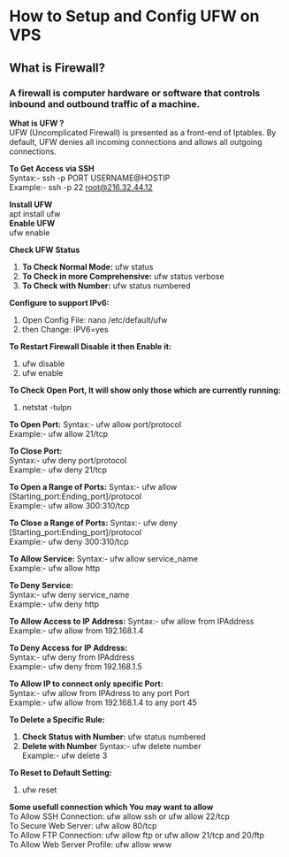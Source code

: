 # **How to Setup and Config UFW on VPS**  

## **What is Firewall?**  

### A firewall is computer hardware or software that controls inbound and outbound traffic of a machine.  

**What is UFW ?**  
UFW (Uncomplicated Firewall) is presented as a front-end of Iptables. By default, UFW denies all incoming connections and allows all outgoing connections.  

**To Get Access via SSH**  
Syntax:- ssh -p PORT USERNAME@HOSTIP  
Example:- ssh -p 22 root@216.32.44.12  

**Install UFW**  
apt install ufw   
**Enable UFW**  
ufw enable  

**Check UFW Status**  
1. **To Check Normal Mode:** ufw status 
2. **To Check in more Comprehensive:** ufw status verbose  
3. **To Check with Number:** ufw status numbered  

**Configure to support IPv6:**
1. Open Config File: nano /etc/default/ufw  
2. then Change: IPV6=yes  

**To Restart Firewall Disable it then Enable it:**  
1. ufw disable  
2. ufw enable  

**To Check Open Port, It will show only those which are currently running:**  
1. netstat -tulpn  

**To Open Port:**
Syntax:- ufw allow port/protocol  
Example:- ufw allow 21/tcp  

**To Close Port:**  
Syntax:- ufw deny port/protocol  
Example:- ufw deny 21/tcp  

**To Open a Range of Ports:**
Syntax:- ufw allow [Starting_port:Ending_port]/protocol  
Example:- ufw allow 300:310/tcp  

**To Close a Range of Ports:**
Syntax:- ufw deny [Starting_port:Ending_port]/protocol  
Example:- ufw deny 300:310/tcp  

**To Allow Service:**
Syntax:- ufw allow service_name  
Example:- ufw allow http  

**To Deny Service:**  
Syntax:- ufw deny service_name  
Example:- ufw deny http  

**To Allow Access to IP Address:**
Syntax:- ufw allow from IPAddress  
Example:- ufw allow from 192.168.1.4  

**To Deny Access for IP Address:**  
Syntax:- ufw deny from IPAddress  
Example:- ufw deny from 192.168.1.5  

**To Allow IP to connect only specific Port:**  
Syntax:- ufw allow from IPAdress to any port Port  
Example:- ufw allow from 192.168.1.4 to any port 45  

**To Delete a Specific Rule:**
1. **Check Status with Number:** ufw status numbered
2. **Delete with Number**
   Syntax:- ufw delete number  
   Example:- ufw delete 3  

**To Reset to Default Setting:**  
1. ufw reset  

**Some usefull connection which You may want to allow**  
To Allow SSH Connection: ufw allow ssh or ufw allow 22/tcp  
To Secure Web Server: ufw allow 80/tcp  
To Allow FTP Connection: ufw allow ftp or ufw allow 21/tcp and 20/ftp  
To Allow Web Server Profile: ufw allow www  